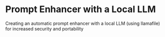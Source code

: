 # Prompt Enhancer with a Local LLM
Creating an automatic prompt enhancer with a local LLM (using llamafile) for increased security and portability
